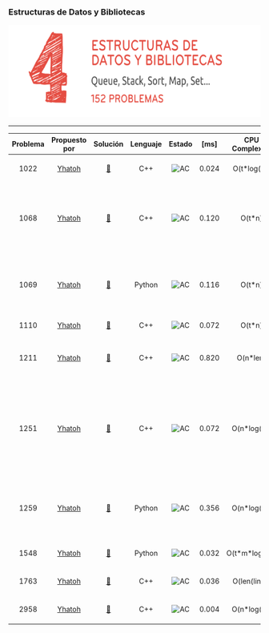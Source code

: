### Estructuras de Datos y Bibliotecas
<p align="center">
  <img width="690" height="184" src="/misc/uri_eddbibliotecas.png">
</p>

---

| Problema     | Propuesto por | Solución     | Lenguaje | Estado | [ms] | CPU Complexity| Memory Complexity | Commentario|
|  :----:        |    :----:   |           :----:  |           :----:  |            :----:  |            :----:  |            :----:  |            :----:  |             :----:  | 
| 1022   | [Yhatoh](https://github.com/Yhatoh) | [🔗](/soluciones/URI/problemas/edd_y_bibliotecas/1022/1022_Yhatoh.cpp)   | C++ | ![AC](https://placehold.it/40/32CD32/FFFFFF?text=AC) | 0.024 | O(t\*log(n)) | O(1) | in euclid's algorithm we trust|
| 1068   | [Yhatoh](https://github.com/Yhatoh) | [🔗](/soluciones/URI/problemas/edd_y_bibliotecas/1068/1068_Yhatoh.cpp)   | C++ | ![AC](https://placehold.it/40/32CD32/FFFFFF?text=AC) | 0.120 | O(t\*n) | O(n) | hay que hacer como si los numeros no existieran y usar una pila para ver el correcto balanceo |
| 1069   | [Yhatoh](https://github.com/Yhatoh) | [🔗](/soluciones/URI/problemas/edd_y_bibliotecas/1069/1069_Yhatoh.py)    | Python|![AC](https://placehold.it/40/32CD32/FFFFFF?text=AC)| 0.116 | O(t\*n) | O(n) | es el mismo problema que el 1069, solo que un pequeño cambio en la condición|
| 1110   | [Yhatoh](https://github.com/Yhatoh) | [🔗](/soluciones/URI/problemas/edd_y_bibliotecas/1110/1110_Yhatoh.cpp)    | C++ | ![AC](https://placehold.it/40/32CD32/FFFFFF?text=AC)| 0.072 | O(t\*n) | O(n) | colas is love colas is live|
| 1211   | [Yhatoh](https://github.com/Yhatoh) | [🔗](/soluciones/URI/problemas/edd_y_bibliotecas/1211/1211_Yhatoh.cpp)    | C++|![AC](https://placehold.it/40/32CD32/FFFFFF?text=AC)| 0.820 | O(n\*len) | O(n\*len) | solo hay que ver cuantos numeros iguales tiene el de al frente|
| 1251   | [Yhatoh](https://github.com/Yhatoh) | [🔗](/soluciones/URI/problemas/edd_y_bibliotecas/1251/1251_Yhatoh.cpp)    | C++|![AC](https://placehold.it/40/32CD32/FFFFFF?text=AC)| 0.072 | O(n\*log(n)) | O(n) | hash_map de los caracteres y sumar 1 por cada que lo encuentro, de ahí crear un sort para ordenarlo como lo piden y tada|
| 1259   | [Yhatoh](https://github.com/Yhatoh) | [🔗](/soluciones/URI/problemas/edd_y_bibliotecas/1259/1259_Yhatoh.py)    | Python|![AC](https://placehold.it/40/32CD32/FFFFFF?text=AC)| 0.356 | O(n\*log(n)) | O(n) | es el mismo problema que el 1069, solo que un pequeño cambio en la condición|
| 1548   | [Yhatoh](https://github.com/Yhatoh) | [🔗](/soluciones/URI/problemas/edd_y_bibliotecas/1548/1548_Yhatoh.py)    | Python|![AC](https://placehold.it/40/32CD32/FFFFFF?text=AC)| 0.032 | O(t\*m\*log(m)) | O(2n) | si toy igual me quedo quieto|
| 1763   | [Yhatoh](https://github.com/Yhatoh) | [🔗](/soluciones/URI/problemas/edd_y_bibliotecas/1763/1763_Yhatoh.cpp)    | C++|![AC](https://placehold.it/40/32CD32/FFFFFF?text=AC)| 0.036 | O(len(line)) | O(13) | a pura condición oe si|
| 2958   | [Yhatoh](https://github.com/Yhatoh) | [🔗](/soluciones/URI/problemas/edd_y_bibliotecas/2958/2958_Yhatoh.cpp)    | C++ |![AC](https://placehold.it/40/32CD32/FFFFFF?text=AC)| 0.004 | O(n\*log(n)) | O(n) | soy v o soy d, esa es la cuestión|